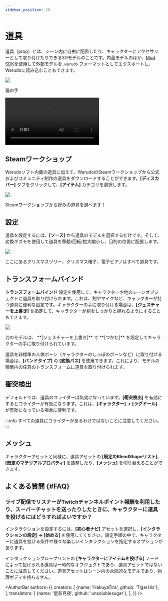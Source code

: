 ```yaml
---
sidebar_position: 20
---
```

# 道具

道具（prop）とは、シーン内に自由に配置したり、キャラクターにアクセサリーとして取り付けたりできる3Dモデルのことです。内蔵モデルのほか、[Mod SDK](../modding/mod-sdk.md)を使用して外部モデルを`.warudo` フォーマットとしてエクスポートし、Warudoに読み込むこともできます。

<div style={{display: 'flex', justifyContent: 'space-between', gap: '1rem'}}>
<div style={{width: '48%'}}>
<img src="/jp//doc-img/zh-prop-1.webp"  />
<p class="img-desc">猫の手</p>
</div>

<div style={{width: '52%'}} className="video-box"><video controls src="/jp/doc-img/zh-prop-1.mp4" />
<p>バラと指先のパーティクルエフェクトは、道具アセットとキャラクターのトランスフォームバインド設定を使用して実現できます。</p>
</div>
</div>

## Steamワークショップ

Warudoソフト内蔵の道具に加えて、WarudoのSteamワークショップから公式およびコミュニティ制作の道具をダウンロードすることができます。**[ディスカバー]** タブをクリックして、**[アイテム]** カテゴリを選択します。

![](/doc-img/jp-prop-3.png)
<p class="img-desc">Steamワークショップから好みの道具を選べます！</p>

## 設定
道具を設定するには、**[ソース]** から道具のモデルを選択するだけです。そして、変換ギズモを使用して道具を移動/回転/拡大縮小し、目的の位置に配置します。

![](/doc-img/en-prop-1.png)
<p class="img-desc">ここにあるクリスマスツリー、クリスマス帽子、電子ピアノはすべて道具です。</p>

## トランスフォームバインド

**トランスフォームバインド** 設定を使用して、キャラクターや他のシーンオブジェクトに道具を取り付けられます。これは、剣やマイクなど、キャラクターが持つ道具に便利な設定です。キャラクターの手に取り付ける場合は、**[ジェスチャーを上書き]** を指定して、キャラクターが剣をしっかりと握れるようにすることもできます。

![](/doc-img/en-prop-2.png)
<p class="img-desc">刀のモデルは、 **[ジェスチャーを上書き]** で **[つかむ]** を設定してキャラクターの手に取り付けられています。</p>

道具を非標準の人体ボーン（キャラクターのしっぽ​​のボーンなど）に取り付ける場合は、**[バンドタイプ]** の **[変換パス]** を使用できます。これにより、モデルの階層内の任意のトランスフォームに道具を取り付けられます。

## 衝突検出

デフォルトでは、道具のコライダーは無効になっています。**[衝突検出]** を有効にするとコライダーが有効になります。これは、**[キャラクター] → [ラグドール]** が有効になっている場合に便利です。

:::info
すべての道具にコライダーがあるわけではないことに注意してください。
:::

## メッシュ

キャラクターアセットと同様に、道具アセットの **[既定のBlendShapeリスト]**、**[既定のマテリアルプロパティ]** を調整したり、**[メッシュ]** を切り替えることができます。

## よくある質問 {#FAQ}

### ライブ配信でリスナーがTwitchチャンネルポイント報酬を利用したり、スーパーチャットを送ったりしたときに、キャラクターに道具を投げるにはどうすればよいですか？

インタラクションを設定するには、**[初心者ナビ]** アセットを選択し、**[インタラクションの設定] → [始める]** を使用してください。設定手順の中で、キャラクターに道具を投げる条件や様々な楽しいインタラクションを指定するオプションがあります。

インタラクションブループリントの **[キャラクターにアイテムを投げる]** ノードによって投げられる道具は一時的なオブジェクトであり、道具アセットではないことに注意してください。道具アセットはシーン内の永続的なモデルであり、物理ボディを持ちません。

<AuthorBar authors={{
  creators: [
    {name: 'HakuyaTira', github: 'TigerHix'},
  ],
  translators: [
    {name: '星影月夜', github: 'unsolublesugar'},
  ],
}} />
